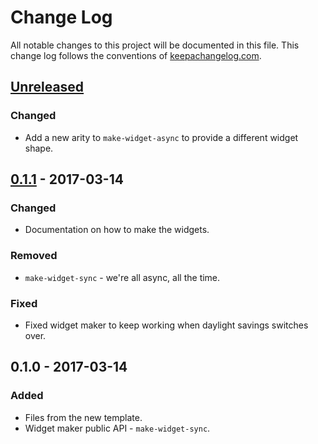 # Change Log
All notable changes to this project will be documented in this file. This change log follows the conventions of [keepachangelog.com](http://keepachangelog.com/).

## [Unreleased]
### Changed
- Add a new arity to `make-widget-async` to provide a different widget shape.

## [0.1.1] - 2017-03-14
### Changed
- Documentation on how to make the widgets.

### Removed
- `make-widget-sync` - we're all async, all the time.

### Fixed
- Fixed widget maker to keep working when daylight savings switches over.

## 0.1.0 - 2017-03-14
### Added
- Files from the new template.
- Widget maker public API - `make-widget-sync`.

[Unreleased]: https://github.com/lensgolda/bykwords-search/compare/0.1.1...HEAD
[0.1.1]: https://github.com/lensgolda/bykwords-search/compare/0.1.0...0.1.1
